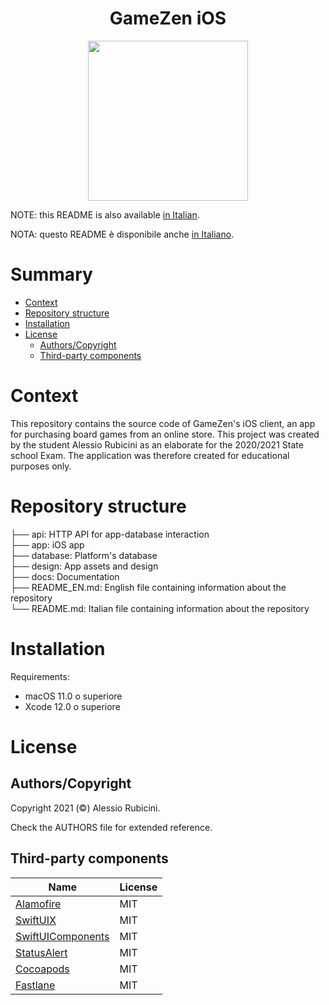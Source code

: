 <h1 align="center">GameZen iOS</h1>

<div align="center">
	<img width="256" height="256" src="design/logo.png">
</div>

NOTE: this README is also available [in Italian](README.md).

NOTA: questo README è disponibile anche [in Italiano](README.md).

# Summary

- [Context](#context)
- [Repository structure](#repository-structure)
- [Installation](#installation)
- [License](#license)
	- [Authors/Copyright](#authors/copyright)
	- [Third-party components](#third-party-components)


# Context
This repository contains the source code of GameZen's iOS client, an app for purchasing board games from an online store. This project was created by the student Alessio Rubicini as an elaborate for the 2020/2021 State school Exam. The application was therefore created for educational purposes only.

# Repository structure


├── api:                 HTTP API for app-database interaction<br>
├── app:                 iOS app<br>
├── database:            Platform's database<br>
├── design:              App assets and design<br>
├── docs:                Documentation<br>
├── README_EN.md:        English file containing information about the repository<br>
└── README.md:           Italian file containing information about the repository

# Installation

Requirements:
- macOS 11.0 o superiore
- Xcode 12.0 o superiore



# License

## Authors/Copyright

Copyright 2021 (©) Alessio Rubicini.

Check the AUTHORS file for extended reference.


## Third-party components

| Name                                                        | License                   |
| ----------------------------------------------------------- | ------------------------- |
| [Alamofire](https://github.com/Alamofire/Alamofire)         | MIT                       |
| [SwiftUIX](https://github.com/SwiftUIX/SwiftUIX)			  | MIT                       |
| [SwiftUIComponents](https://github.com/alessiorubicini/SwiftUI-Components)                                    | MIT |
| [StatusAlert](https://github.com/LowKostKustomz/StatusAlert)			  | MIT                       |
| [Cocoapods](https://cocoapods.org/)                         | MIT                       |
| [Fastlane](https://fastlane.tools)                         | MIT                       |

